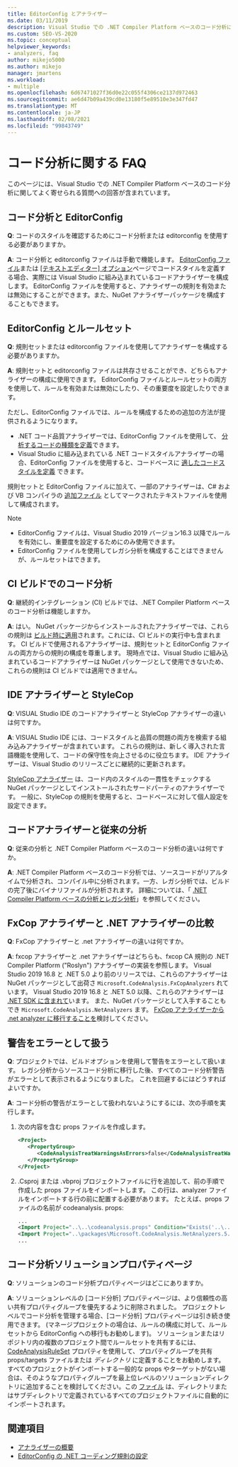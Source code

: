 ```yaml
---
title: EditorConfig とアナライザー
ms.date: 03/11/2019
description: Visual Studio での .NET Compiler Platform ベースのコード分析について説明します。 「EditorConfig ファイル、ルールセット、およびその他のトピックに関する質問への回答」を参照してください。
ms.custom: SEO-VS-2020
ms.topic: conceptual
helpviewer_keywords:
- analyzers, faq
author: mikejo5000
ms.author: mikejo
manager: jmartens
ms.workload:
- multiple
ms.openlocfilehash: 6d67471027f36d0e22c055f4306ce2137d972463
ms.sourcegitcommit: ae6d47b09a439cd0e13180f5e89510e3e347fd47
ms.translationtype: MT
ms.contentlocale: ja-JP
ms.lasthandoff: 02/08/2021
ms.locfileid: "99843749"
---
```

# <a name="code-analysis-faq"></a>コード分析に関する FAQ

このページには、Visual Studio での .NET Compiler Platform ベースのコード分析に関してよく寄せられる質問への回答が含まれています。

## <a name="code-analysis-versus-editorconfig"></a>コード分析と EditorConfig

**Q**: コードのスタイルを確認するためにコード分析または editorconfig を使用する必要がありますか。

**A**: コード分析と editorconfig ファイルは手動で機能します。 [EditorConfig ファイル](/dotnet/fundamentals/code-analysis/code-style-rule-options)または [[テキストエディター] オプション](../ide/code-styles-and-code-cleanup.md)ページでコードスタイルを定義する場合、実際には Visual Studio に組み込まれているコードアナライザーを構成します。 EditorConfig ファイルを使用すると、アナライザーの規則を有効または無効にすることができます。また、NuGet アナライザーパッケージを構成することもできます。

## <a name="editorconfig-versus-rule-sets"></a>EditorConfig とルールセット

**Q**: 規則セットまたは editorconfig ファイルを使用してアナライザーを構成する必要がありますか。

**A**: 規則セットと editorconfig ファイルは共存させることができ、どちらもアナライザーの構成に使用できます。 EditorConfig ファイルとルールセットの両方を使用して、ルールを有効または無効にしたり、その重要度を設定したりできます。

ただし、EditorConfig ファイルでは、ルールを構成するための追加の方法が提供されるようになります。

- .NET コード品質アナライザーでは、EditorConfig ファイルを使用して、 [分析するコードの種類を定義](/dotnet/fundamentals/code-analysis/code-quality-rule-options)できます。
- Visual Studio に組み込まれている .NET コードスタイルアナライザーの場合、EditorConfig ファイルを使用すると、コードベースに [適したコードスタイルを定義](/dotnet/fundamentals/code-analysis/code-style-rule-options) できます。

規則セットと EditorConfig ファイルに加えて、一部のアナライザーは、C# および VB コンパイラの [追加ファイル](../ide/build-actions.md#build-action-values) としてマークされたテキストファイルを使用して構成されます。

> [!NOTE]
> - EditorConfig ファイルは、Visual Studio 2019 バージョン16.3 以降でルールを有効にし、重要度を設定するためにのみ使用できます。
> - EditorConfig ファイルを使用してレガシ分析を構成することはできませんが、ルールセットはできます。

## <a name="code-analysis-in-ci-builds"></a>CI ビルドでのコード分析

**Q**: 継続的インテグレーション (CI) ビルドでは、.NET Compiler Platform ベースのコード分析は機能しますか。

**A**: はい。 NuGet パッケージからインストールされたアナライザーでは、これらの規則は [ビルド時に適用](roslyn-analyzers-overview.md#build-errors)されます。これには、CI ビルドの実行中も含まれます。 CI ビルドで使用されるアナライザーは、規則セットと EditorConfig ファイルの両方からの規則の構成を尊重します。 現時点では、Visual Studio に組み込まれているコードアナライザーは NuGet パッケージとして使用できないため、これらの規則は CI ビルドでは適用できません。

## <a name="ide-analyzers-versus-stylecop"></a>IDE アナライザーと StyleCop

**Q**: VISUAL Studio IDE のコードアナライザーと StyleCop アナライザーの違いは何ですか。

**A**: VISUAL Studio IDE には、コードスタイルと品質の問題の両方を検索する組み込みアナライザーが含まれています。 これらの規則は、新しく導入された言語機能を使用して、コードの保守性を向上させるのに役立ちます。 IDE アナライザーは、Visual Studio のリリースごとに継続的に更新されます。

[StyleCop アナライザー](https://github.com/DotNetAnalyzers/StyleCopAnalyzers) は、コード内のスタイルの一貫性をチェックする NuGet パッケージとしてインストールされたサードパーティのアナライザーです。 一般に、StyleCop の規則を使用すると、コードベースに対して個人設定を設定できます。

## <a name="code-analyzers-versus-legacy-analysis"></a>コードアナライザーと従来の分析

**Q**: 従来の分析と .NET Compiler Platform ベースのコード分析の違いは何ですか。

**A**: .NET Compiler Platform ベースのコード分析では、ソースコードがリアルタイムで分析され、コンパイル中に分析されます。一方、レガシ分析では、ビルドの完了後にバイナリファイルが分析されます。 詳細については、「 [.NET Compiler Platform ベースの分析とレガシ分析](../code-quality/net-analyzers-faq.md#whats-the-difference-between-legacy-fxcop-and-net-analyzers)」を参照してください。

## <a name="fxcop-analyzers-versus-net-analyzers"></a>FxCop アナライザーと .NET アナライザーの比較

**Q**: FxCop アナライザーと .net アナライザーの違いは何ですか。

**A**: fxcop アナライザーと .net アナライザーはどちらも、fxcop CA 規則の .NET Compiler Platform ("Roslyn") アナライザーの実装を参照します。 Visual Studio 2019 16.8 と .NET 5.0 より前のリリースでは、これらのアナライザーは NuGet パッケージとして出荷さ `Microsoft.CodeAnalysis.FxCopAnalyzers` [](https://www.nuget.org/packages/Microsoft.CodeAnalysis.FxCopAnalyzers)れています。 Visual Studio 2019 16.8 と .NET 5.0 以降、これらのアナライザーは [.NET SDK に含まれて](/dotnet/fundamentals/code-analysis/overview)います。 また、NuGet パッケージとして入手することもでき `Microsoft.CodeAnalysis.NetAnalyzers` [](https://www.nuget.org/packages/Microsoft.CodeAnalysis.NetAnalyzers)ます。 [FxCop アナライザーから .net analyzer に移行することを](migrate-from-fxcop-analyzers-to-net-analyzers.md)検討してください。

## <a name="treat-warnings-as-errors"></a>警告をエラーとして扱う

**Q**: プロジェクトでは、ビルドオプションを使用して警告をエラーとして扱います。 レガシ分析からソースコード分析に移行した後、すべてのコード分析警告がエラーとして表示されるようになりました。 これを回避するにはどうすればよいですか。

**A**: コード分析の警告がエラーとして扱われないようにするには、次の手順を実行します。

  1. 次の内容を含む props ファイルを作成します。

     ```xml
     <Project>
        <PropertyGroup>
           <CodeAnalysisTreatWarningsAsErrors>false</CodeAnalysisTreatWarningsAsErrors>
        </PropertyGroup>
     </Project>
     ```

  2. .Csproj または .vbproj プロジェクトファイルに行を追加して、前の手順で作成した props ファイルをインポートします。 この行は、analyzer ファイルをインポートする行の前に配置する必要があります。 たとえば、props ファイルの名前が codeanalysis. props:

     ```xml
     ...
     <Import Project="..\..\codeanalysis.props" Condition="Exists('..\..\codeanalysis.props')" />
     <Import Project="..\packages\Microsoft.CodeAnalysis.NetAnalyzers.5.0.0\build\Microsoft.CodeAnalysis.NetAnalyzers.props" Condition="Exists('..\packages\Microsoft.CodeAnalysis.NetAnalyzers.5.0.0\build\Microsoft.CodeAnalysis.NetAnalyzers.props')" />
     ...
     ```

## <a name="code-analysis-solution-property-page"></a>コード分析ソリューションプロパティページ

**Q**: ソリューションのコード分析プロパティページはどこにありますか。

**A**: ソリューションレベルの [コード分析] プロパティページは、より信頼性の高い共有プロパティグループを優先するように削除されました。 プロジェクトレベルでコード分析を管理する場合、[コード分析] プロパティページは引き続き使用できます。 (マネージプロジェクトの場合は、ルールの構成に対して、ルールセットから EditorConfig への移行もお勧めします)。 ソリューションまたはリポジトリ内の複数のプロジェクト間でルールセットを共有するには、 [CodeAnalysisRuleSet](../code-quality/using-rule-sets-to-group-code-analysis-rules.md#specify-a-rule-set-for-a-project) プロパティを使用して、プロパティグループを共有 props/targets ファイルまたは *ディレクトリ* に定義することをお勧めします。 すべてのプロジェクトがインポートする一般的な props やターゲットがない場合は、そのようなプロパティグループを最上位レベルのソリューションディレクトリに追加することを検討してください。この [ファイル](../msbuild/customize-your-build.md) は、ディレクトリまたはサブディレクトリで定義されているすべてのプロジェクトファイルに自動的にインポートされます。

## <a name="see-also"></a>関連項目

- [アナライザーの概要](roslyn-analyzers-overview.md)
- [EditorConfig の .NET コーディング規則の設定](/dotnet/fundamentals/code-analysis/code-style-rule-options)